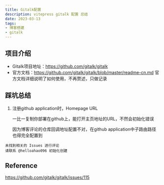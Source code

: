 ```yaml
---
title: Gitalk配置
description: vitepress gitalk 配置 总结
date: 2023-03-13
tags:
- 博客搭建
- gitalk
---
```


## 项目介绍
- Gitalk项目地址：https://github.com/gitalk/gitalk
- 官方文档：https://github.com/gitalk/gitalk/blob/master/readme-cn.md
官方文档详细说明了如何使用，不再赘述，只做记录

## 踩坑总结
1. 注册github application时，Homepage URL 
    
   一比一复制你部署在github上，能打开主页地址的URL，不然会初始化错误
   
    因为博客评论的仓库回调地址配置不对，在github application中子路由路径也得完全配置到
```
未找到相关的 Issues 进行评论
请联系 @helloahao096 初始化创建
```

## Reference
https://github.com/gitalk/gitalk/issues/115